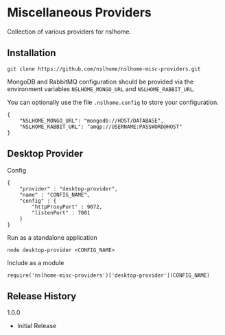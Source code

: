 Miscellaneous Providers
=========

Collection of various providers for nslhome.

## Installation

`git clone https://github.com/nslhome/nslhome-misc-providers.git`

MongoDB and RabbitMQ configuration should be provided via the environment variables `NSLHOME_MONGO_URL` and `NSLHOME_RABBIT_URL`.

You can optionally use the file `.nslhome.config` to store your configuration.
```
{
    "NSLHOME_MONGO_URL": "mongodb://HOST/DATABASE",
    "NSLHOME_RABBIT_URL": "amqp://USERNAME:PASSWORD@HOST"
}
```

## Desktop Provider

 Config
```
{
    "provider" : "desktop-provider",
    "name" : "CONFIG_NAME",
    "config" : {
        "httpProxyPort" : 9072,
        "listenPort" : 7001
    }
}
```

Run as a standalone application

`node desktop-provider <CONFIG_NAME>`

Include as a module

`require('nslhome-misc-providers')['desktop-provider'](CONFIG_NAME)`

## Release History

1.0.0
* Initial Release
